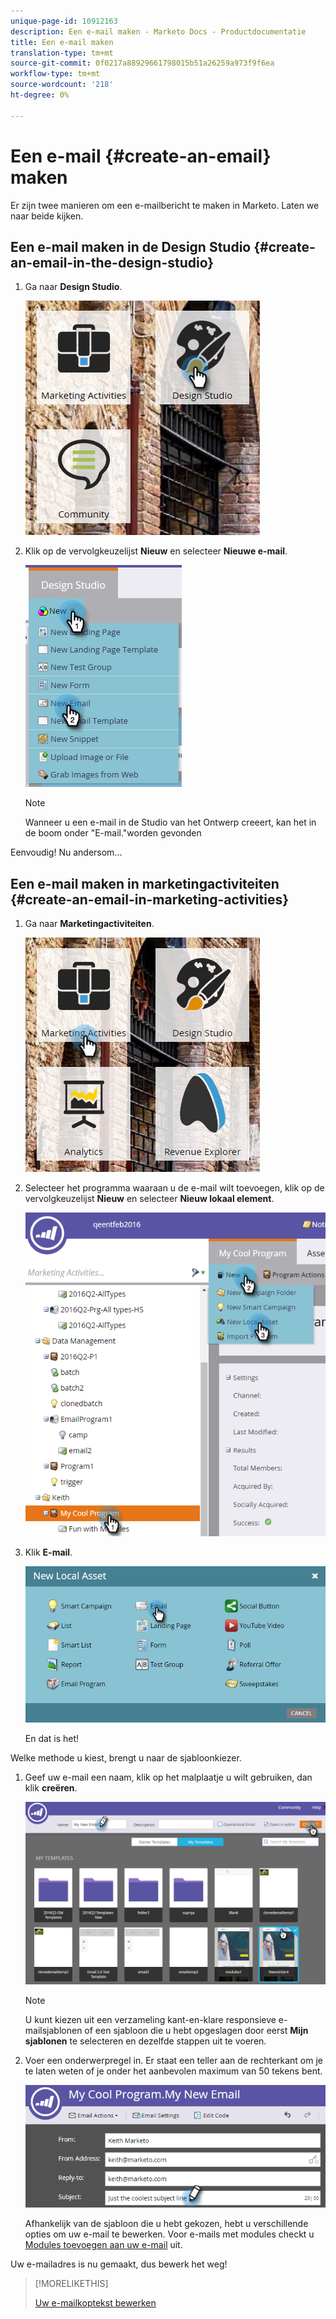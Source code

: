 ```yaml
---
unique-page-id: 10912163
description: Een e-mail maken - Marketo Docs - Productdocumentatie
title: Een e-mail maken
translation-type: tm+mt
source-git-commit: 0f0217a88929661798015b51a26259a973f9f6ea
workflow-type: tm+mt
source-wordcount: '218'
ht-degree: 0%

---
```



# Een e-mail {#create-an-email} maken

Er zijn twee manieren om een e-mailbericht te maken in Marketo. Laten we naar beide kijken.

## Een e-mail maken in de Design Studio {#create-an-email-in-the-design-studio}

1. Ga naar **Design Studio**.

   ![](assets/one-4.png)

1. Klik op de vervolgkeuzelijst **Nieuw** en selecteer **Nieuwe e-mail**.

   ![](assets/two-4.png)

   >[!NOTE]
   >
   >Wanneer u een e-mail in de Studio van het Ontwerp creeert, kan het in de boom onder &quot;E-mail.&quot;worden gevonden

Eenvoudig! Nu andersom...

## Een e-mail maken in marketingactiviteiten {#create-an-email-in-marketing-activities}

1. Ga naar **Marketingactiviteiten**.

   ![](assets/three-3.png)

1. Selecteer het programma waaraan u de e-mail wilt toevoegen, klik op de vervolgkeuzelijst **Nieuw** en selecteer **Nieuw lokaal element**.

   ![](assets/four-3.png)

1. Klik **E-mail**.

   ![](assets/five-2.png)

   En dat is het!

Welke methode u kiest, brengt u naar de sjabloonkiezer.

1. Geef uw e-mail een naam, klik op het malplaatje u wilt gebruiken, dan klik **creëren**.

   ![](assets/six-2.png)

   >[!NOTE]
   >
   >U kunt kiezen uit een verzameling kant-en-klare responsieve e-mailsjablonen of een sjabloon die u hebt opgeslagen door eerst **Mijn sjablonen** te selecteren en dezelfde stappen uit te voeren.

1. Voer een onderwerpregel in. Er staat een teller aan de rechterkant om je te laten weten of je onder het aanbevolen maximum van 50 tekens bent.

   ![](assets/seven-1.png)

   Afhankelijk van de sjabloon die u hebt gekozen, hebt u verschillende opties om uw e-mail te bewerken. Voor e-mails met modules checkt u [Modules toevoegen aan uw e-mail](/help/marketo/product-docs/email-marketing/general/email-editor-2/add-modules-to-your-email.md) uit.

Uw e-mailadres is nu gemaakt, dus bewerk het weg!

>[!MORELIKETHIS]
>
>[Uw e-mailkoptekst bewerken](/help/marketo/product-docs/email-marketing/general/creating-an-email/edit-your-email-header.md)

